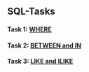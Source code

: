## SQL-Tasks
#### Task 1: [WHERE](https://github.com/muatr/SQL-Tasks/blob/main/Task1.md)

#### Task 2: [BETWEEN and IN](https://github.com/muatr/SQL-Tasks/blob/main/Task2.md)

#### Task 3: [LIKE and ILIKE](https://github.com/muatr/SQL-Tasks/blob/main/Task3.md)
